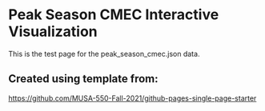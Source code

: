 # Peak Season CMEC Interactive Visualization
This is the test page for the peak_season_cmec.json data.

## Created using template from:
https://github.com/MUSA-550-Fall-2021/github-pages-single-page-starter


